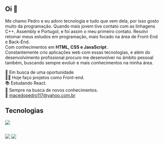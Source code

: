 ##  Oi 👋
Me chamo Pedro e eu adoro tecnologia e tudo que vem dela, por isso gosto muito da programação. Quando mais jovem tive contato com as linhagens C++, Assembly e Portugol, e foi assim o meu primeiro contato. Resolvi retomar meus estudos em programação, mais focado na área de Front-End e Back-End. <br>
Com conhecimentos em <b>HTML, CSS e JavaScript </b>. <br>
Constantemente crio aplicações web com essas tecnologias, e além do desenvolvimento profissional procuro me desenvolver no âmbito pessoal também, buscando sempre evoluir e mais conhecimentos na minha área.

 🚀 Em busca de uma oportunidade <br>
 👨‍💻 Hoje faço projetos como Front-end. <br>
 📚 Estudando React. <br>
 🧠 Sempre na busca de novos conhecimentos. <br>
 📧  macedopedro117@yahoo.com.br


## Tecnologias  
<div>
  <img src="https://skillicons.dev/icons?i=js,html,css,git,bootstrap,react" >
</div>

##

<div>
 <a href="mailto:pedromacedo1169@gmail.com" target="_blank" ><img src="https://img.shields.io/badge/Gmail-D14836?style=for-the-badge&logo=gmail&logoColor=white"></a>
 <a href="https://www.linkedin.com/in/pedronegraoo/" target="_blank" ><img src="https://img.shields.io/badge/LinkedIn-0077B5?style=for-the-badge&logo=linkedin&logoColor=white"></a>
</div>

